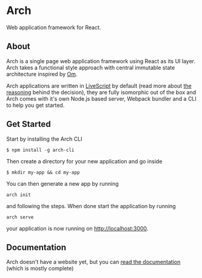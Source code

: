 Arch
======

Web application framework for React.

## About

Arch is a single page web application framework using React as its
UI layer. Arch takes a functional style approach with central immutable state
architecture inspired by [Om](https://github.com/omcljs/om).

Arch applications are written in [LiveScript](http://livescript.net)
by default (read more about [the reasoning](docs/07-livescript.md)
behind the decision), they are fully isomorphic out of the box and
Arch comes with it's own Node.js based server, Webpack bundler
and a CLI to help you get started.

## Get Started

Start by installing the Arch CLI

```
$ npm install -g arch-cli
```

Then create a directory for your new application and go inside

```
$ mkdir my-app && cd my-app
```

You can then generate a new app by running

```
arch init
```

and following the steps. When done start the application by running

```
arch serve
```

your application is now running on <http://localhost:3000>.

## Documentation

Arch doesn't have a website yet, but you can [read the
documentation](docs/) (which is mostly complete)
